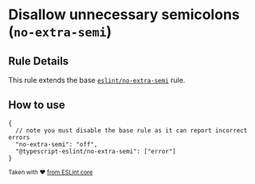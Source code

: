 # Disallow unnecessary semicolons (`no-extra-semi`)

## Rule Details

This rule extends the base [`eslint/no-extra-semi`](https://eslint.org/docs/rules/no-extra-semi) rule.

## How to use

```cjson
{
  // note you must disable the base rule as it can report incorrect errors
  "no-extra-semi": "off",
  "@typescript-eslint/no-extra-semi": ["error"]
}
```

<sup>Taken with ❤️ [from ESLint core](https://github.com/eslint/eslint/blob/master/docs/rules/no-extra-semi.md)</sup>
